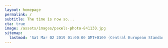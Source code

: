 ```yaml
---
layout: homepage
permalink: /
subtitle: The time is now so...
cta: true
image: /assets/images/pexels-photo-841130.jpg
sitemap:
  lastmod: 'Sat Mar 02 2019 01:00:00 GMT+0100 (Central European Standard Time)'
---
```

